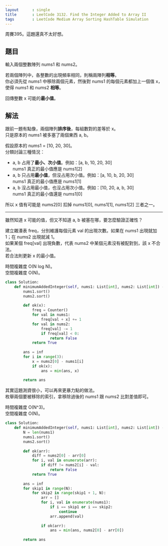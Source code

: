 ```yaml
---
layout      : single
title       : LeetCode 3132. Find the Integer Added to Array II
tags        : LeetCode Medium Array Sorting HashTable Simulation
---
```

周賽395。這題還真不太好想。  

## 題目

輸入兩個整數陣列 nums1 和 nums2。  

若兩個陣列中，各整數的出現頻率相同，則稱兩陣列**相等**。  
你必須先從 nums1 中移除兩個元素，然後對 nums1 的每個元素都加上一個值 x，使得 nums1 和 nums2 **相等**。  

回傳整數 x 可能的**最小值**。  

## 解法

跟前一題有點像，兩個陣列**排序後**，每組數對的差等於 x。  
只是原本的 nums1 被多塞了兩個東西 a, b。  

假設原本的 nums1 = [10, 20, 30]。  
分類討論三種情況：  

- a, b 占用了**最小、次小值**。例如：[a, b, 10, 20, 30]  
    nums1 真正的最小值應是 nums1[2]  
- a, b 只占用**最小值**，但沒占用次小值。例如：[a, 10, b, 20, 30]  
    nums1 真正的最小值應是 nums1[1]  
- a, b 沒占用最小值，也沒占用次小值。例如：[10, 20, a, b, 30]  
    nums1 真正的最小值還是 nums1[0]  

所以 x 值有可能是 nums2[0] 扣掉 nums1[0], nums1[1], nums1[2] 三者之一。  

---

雖然知道 x 可能的值，但又不知道 a, b 被塞在哪，要怎麼驗證正確性？  

建立雜湊表 freq，分別維護每個元素 val 的出現次數。如果在 nums1 出現就加 1；在 nums2 出現就減 1。  
如果某個 freq[val] 出現負數，代表 nums2 中某個元素沒有被配對到，該 x 不合法。  
若合法則更新 x 的最小值。  

時間複雜度 O(N log N)。  
空間複雜度 O(N)。  

```python
class Solution:
    def minimumAddedInteger(self, nums1: List[int], nums2: List[int]) -> int:
        nums1.sort()
        nums2.sort()
        
        def ok(x):
            freq = Counter()
            for val in nums1:
                freq[val + x] += 1
            for val in nums2:
                freq[val] -= 1
                if freq[val] < 0:
                    return False
            return True
        
        ans = inf
        for i in range(3):
            x = nums2[0] - nums1[i]
            if ok(x):
                ans = min(ans, x)
                
        return ans
```

其實這題測資很小，可以再來更暴力點的做法。  
枚舉兩個要被移除的索引，拿移除過後的 nums1 跟 nums2 比對差值即可。  

時間複雜度 O(N^3)。  
空間複雜度 O(N)。  

```python
class Solution:
    def minimumAddedInteger(self, nums1: List[int], nums2: List[int]) -> int:
        N = len(nums1)
        nums1.sort()
        nums2.sort()
        
        def ok(arr):
            diff = nums2[0] - arr[0]
            for i, val in enumerate(arr):
                if diff != nums2[i] - val:
                    return False
            return True
        
        ans = inf
        for skip1 in range(N):
            for skip2 in range(skip1 + 1, N):
                arr = []
                for i, val in enumerate(nums1):
                    if i == skip1 or i == skip2:
                        continue
                    arr.append(val)
                    
                if ok(arr):
                    ans = min(ans, nums2[0] - arr[0])
                    
        return ans
```
